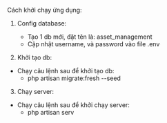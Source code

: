 Cách khởi chạy ứng dụng: 
1. Config database: 
    - Tạo 1 db mới, đặt tên là: asset_management
    - Cập nhật username, và password vào file .env
    
2. Khởi tạo db: 
 - Chạy câu lệnh sau để khởi tạo db:
   + php artisan migrate:fresh --seed
   
3. Chạy server: 
- Chạy câu lệnh sau để khởi chạy server: 
  + php artisan serv 
